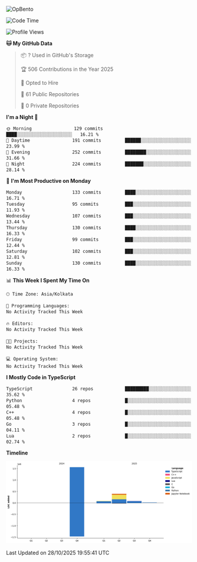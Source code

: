 ![OpBento](https://firebasestorage.googleapis.com/v0/b/smartkaksha-fe32c.appspot.com/o/opbento%2Fparthkapoor-dev3db8f.png?alt=media)

<!--START_SECTION:waka-->
![Code Time](http://img.shields.io/badge/Code%20Time-0%20secs-blue)

![Profile Views](http://img.shields.io/badge/Profile%20Views-0-blue)

**🐱 My GitHub Data** 

> 📦 ? Used in GitHub's Storage 
 > 
> 🏆 506 Contributions in the Year 2025
 > 
> 💼 Opted to Hire
 > 
> 📜 61 Public Repositories 
 > 
> 🔑 0 Private Repositories 
 > 
**I'm a Night 🦉** 

```text
🌞 Morning                129 commits         ████░░░░░░░░░░░░░░░░░░░░░   16.21 % 
🌆 Daytime                191 commits         ██████░░░░░░░░░░░░░░░░░░░   23.99 % 
🌃 Evening                252 commits         ████████░░░░░░░░░░░░░░░░░   31.66 % 
🌙 Night                  224 commits         ███████░░░░░░░░░░░░░░░░░░   28.14 % 
```
📅 **I'm Most Productive on Monday** 

```text
Monday                   133 commits         ████░░░░░░░░░░░░░░░░░░░░░   16.71 % 
Tuesday                  95 commits          ███░░░░░░░░░░░░░░░░░░░░░░   11.93 % 
Wednesday                107 commits         ███░░░░░░░░░░░░░░░░░░░░░░   13.44 % 
Thursday                 130 commits         ████░░░░░░░░░░░░░░░░░░░░░   16.33 % 
Friday                   99 commits          ███░░░░░░░░░░░░░░░░░░░░░░   12.44 % 
Saturday                 102 commits         ███░░░░░░░░░░░░░░░░░░░░░░   12.81 % 
Sunday                   130 commits         ████░░░░░░░░░░░░░░░░░░░░░   16.33 % 
```


📊 **This Week I Spent My Time On** 

```text
🕑︎ Time Zone: Asia/Kolkata

💬 Programming Languages: 
No Activity Tracked This Week

🔥 Editors: 
No Activity Tracked This Week

🐱‍💻 Projects: 
No Activity Tracked This Week

💻 Operating System: 
No Activity Tracked This Week
```

**I Mostly Code in TypeScript** 

```text
TypeScript               26 repos            █████████░░░░░░░░░░░░░░░░   35.62 % 
Python                   4 repos             █░░░░░░░░░░░░░░░░░░░░░░░░   05.48 % 
C++                      4 repos             █░░░░░░░░░░░░░░░░░░░░░░░░   05.48 % 
Go                       3 repos             █░░░░░░░░░░░░░░░░░░░░░░░░   04.11 % 
Lua                      2 repos             █░░░░░░░░░░░░░░░░░░░░░░░░   02.74 % 
```



**Timeline**

![Lines of Code chart](https://raw.githubusercontent.com/ParthKapoor-dev/ParthKapoor-dev/main/assets/bar_graph.png)


 Last Updated on 28/10/2025 19:55:41 UTC
<!--END_SECTION:waka-->
